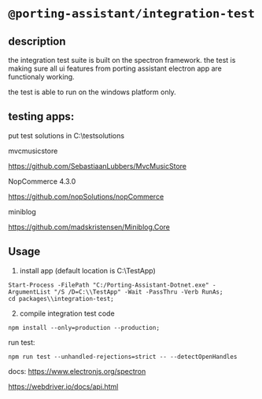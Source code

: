 # `@porting-assistant/integration-test`

## description

the integration test suite is built on the spectron framework. the test is making sure all ui features from porting assistant electron app are functionaly working.

the test is able to run on the windows platform only.

## testing apps:

put test solutions in C:\\testsolutions

mvcmusicstore

https://github.com/SebastiaanLubbers/MvcMusicStore

NopCommerce 4.3.0

https://github.com/nopSolutions/nopCommerce

miniblog

https://github.com/madskristensen/Miniblog.Core

## Usage

1. install app (default location is C:\\TestApp)

```
Start-Process -FilePath "C:/Porting-Assistant-Dotnet.exe" -ArgumentList "/S /D=C:\\TestApp" -Wait -PassThru -Verb RunAs;
cd packages\\integration-test;
```

2. compile integration test code

```
npm install --only=production --production;
```

run test:

```
npm run test --unhandled-rejections=strict -- --detectOpenHandles
```

docs:
https://www.electronjs.org/spectron

https://webdriver.io/docs/api.html
